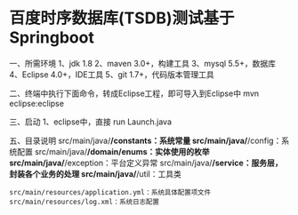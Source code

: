 # 百度时序数据库(TSDB)测试基于Springboot


一、所需环境
	1、jdk 1.8
	2、maven 3.0+，构建工具
	3、mysql 5.5+，数据库
	4、Eclipse 4.0+，IDE工具
	5、git 1.7+，代码版本管理工具

二、终端中执行下面命令，转成Eclipse工程，即可导入到Eclipse中
	mvn eclipse:eclipse
	
三、启动
	1、eclipse中，直接 run Launch.java
	
五、目录说明
	src/main/java/**/constants：系统常量
	src/main/java/**/config：系统配置
	src/main/java/**/domain/enums：实体使用的枚举
	src/main/java/**/exception：平台定义异常
	src/main/java/**/service：服务层，封装各个业务的处理
	src/main/java/**/util：工具类
	
	src/main/resources/application.yml：系统具体配置项文件
	src/main/resources/log.xml：系统日志配置
